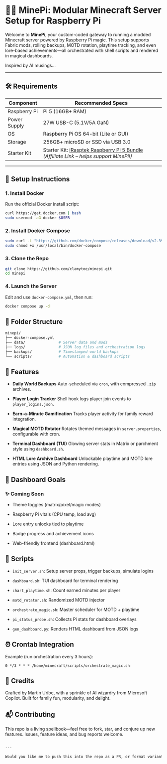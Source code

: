 # 🧙‍♂️ MinePi: Modular Minecraft Server Setup for Raspberry Pi

Welcome to **MinePi**, your custom-coded gateway to running a modded Minecraft server powered by Raspberry Pi magic. This setup supports Fabric mods, rolling backups, MOTD rotation, playtime tracking, and even lore-based achievements—all orchestrated with shell scripts and rendered in magical dashboards.

Inspired by AI musings...

---

## 🛠 Requirements

| Component           | Recommended Specs                      |
|--------------------|----------------------------------------|
| Raspberry Pi       | Pi 5 (16GB+ RAM)                        |
| Power Supply       | 27W USB-C (5.1V/5A GaN)                |
| OS                 | Raspberry Pi OS 64-bit (Lite or GUI)  |
| Storage            | 256GB+ microSD or SSD via USB 3.0     |
| Starter Kit        | Starter Kit: [iRasptek Raspberry Pi 5 Bundle](https://www.amazon.com/dp/B0DSSQ8C53?tag=clamytoe-20) *(Affiliate Link – helps support MinePi!)* |

---

## 🚀 Setup Instructions

### 1. Install Docker

Run the official Docker install script:

```bash
curl https://get.docker.com | bash
sudo usermod -aG docker $USER
```

### 2. Install Docker Compose

```bash
sudo curl -L "https://github.com/docker/compose/releases/download/v2.39.1/docker-compose-$(uname -s)-$(uname -m)" -o /usr/local/bin/docker-compose
sudo chmod +x /usr/local/bin/docker-compose
```

### 3. Clone the Repo

```bash
git clone https://github.com/clamytoe/minepi.git
cd minepi
```

### 4. Launch the Server

Edit and use `docker-compose.yml`, then run:

```bash
docker compose up -d
```

## 📂 Folder Structure

```bash
minepi/
├── docker-compose.yml
├── data/               # Server data and mods
├── logs/               # JSON log files and orchestration logs
├── backups/            # Timestamped world backups
└── scripts/            # Automation & dashboard scripts
```

## 📜 Features

- **Daily World Backups** Auto-scheduled via `cron`, with compressed `.zip` archives.

- **Player Login Tracker** Shell hook logs player join events to `player_logins.json`.

- **Earn-a-Minute Gamification** Tracks player activity for family reward integration.

- **Magical MOTD Rotator** Rotates themed messages in `server.properties`, configurable with cron.

- **Terminal Dashboard (TUI)** Glowing server stats in Matrix or parchment style using `dashboard.sh`.

- **HTML Lore Archive Dashboard** Unlockable playtime and MOTD lore entries using JSON and Python rendering.

## 🧠 Dashboard Goals

### ✨ Coming Soon

- Theme toggles (matrix/pixel/magic modes)

- Raspberry Pi vitals (CPU temp, load avg)

- Lore entry unlocks tied to playtime

- Badge progress and achievement icons

- Web-friendly frontend (dashboard.html)

## 🧪 Scripts

- `init_server.sh`: Setup server props, trigger backups, simulate logins

- `dashboard.sh`: TUI dashboard for terminal rendering

- `chart_playtime.sh`: Count earned minutes per player

- `motd_rotator.sh`: Randomized MOTD injector

- `orchestrate_magic.sh`: Master scheduler for MOTD + playtime

- `pi_status_probe.sh`: Collects Pi stats for dashboard overlays

- `gen_dashboard.py`: Renders HTML dashboard from JSON logs

## ⏰ Crontab Integration

Example (run orchestration every 3 hours):

```cron
0 */3 * * * /home/minecraft/scripts/orchestrate_magic.sh
```

## 🧙 Credits

Crafted by Martin Uribe, with a sprinkle of AI wizardry from Microsoft Copilot. Built for family fun, modularity, and delight.

## 📬 Contributing

This repo is a living spellbook—feel free to fork, star, and conjure up new features. Issues, feature ideas, and bug reports welcome.

```txt

---

Would you like me to push this into the repo as a PR, or format variants for parchment-style and matrix-mode themes? We can even embed the dashboard preview as an image or animation later. Let’s keep the magic flowing! 🪄📦
```
